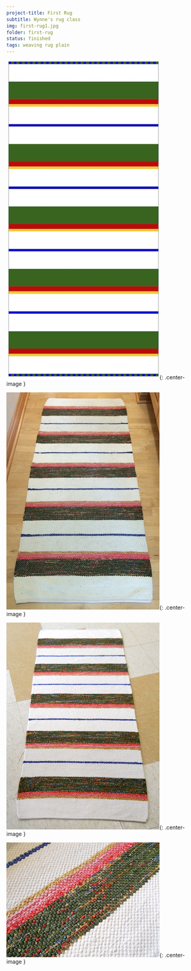 ```yaml
---
project-title: First Rug
subtitle: Wynne's rug class
img: first-rug1.jpg
folder: first-rug
status: finished
tags: weaving rug plain
---
```

![Weaving plan](first-rug-draft.jpg){: .center-image }

![Finished rug](first-rug1.jpg){: .center-image }

![Finished rug](first-rug2.jpg){: .center-image }

![Close up of a section of the finished rug](first-rug-closeup.jpg){: .center-image }
